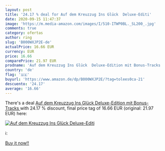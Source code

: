 ```yaml
---
layout: post
title: '24.17 % deal for Auf dem Kreuzzug Ins Glück  Deluxe-Editi'
date: 2020-09-15 11:47:37
image: 'https://m.media-amazon.com/images/I/510-ITWP0BL._SL200_.jpg'
comments: true
category: ofertas
author: ring
slug: 'B000WXJP2E-de'
actualPrice: 16.66 EUR
currency: EUR
price: 16.66
comparePrice: 21.97 EUR
prodname: 'Auf dem Kreuzzug Ins Glück  Deluxe-Edition mit Bonus-Tracks '
country: 'de'
flag: '🇩🇪'
buyurl: 'https://www.amazon.de/dp/B000WXJP2E/?tag=tolees0ca-21'
descuento: '24.17'
average: '16.66'
---
```


There's a deal [Auf dem Kreuzzug Ins Glück  Deluxe-Edition mit Bonus-Tracks ](https://www.amazon.de/dp/B000WXJP2E/?tag=tolees0ca-21)  with  24.17 % discount, final price tag of  16.66 EUR (original: 21.97 EUR) here:

[![Auf dem Kreuzzug Ins Glück  Deluxe-Editi](https://m.media-amazon.com/images/I/510-ITWP0BL._SL200_.jpg)](https://www.amazon.de/dp/B000WXJP2E/?tag=tolees0ca-21)

ℹ️:


[Buy it now!!](https://www.amazon.de/dp/B000WXJP2E/?tag=tolees0ca-21)
